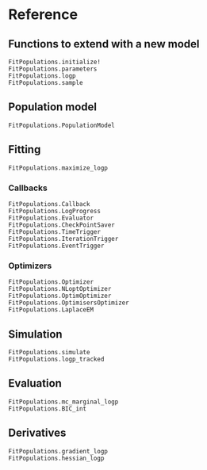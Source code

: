 # Reference
## Functions to extend with a new model
```@docs
FitPopulations.initialize!
FitPopulations.parameters
FitPopulations.logp
FitPopulations.sample
```

## Population model
```@docs
FitPopulations.PopulationModel
```

## Fitting
```@docs
FitPopulations.maximize_logp
```

### Callbacks
```@docs
FitPopulations.Callback
FitPopulations.LogProgress
FitPopulations.Evaluator
FitPopulations.CheckPointSaver
FitPopulations.TimeTrigger
FitPopulations.IterationTrigger
FitPopulations.EventTrigger
```

### Optimizers
```@docs
FitPopulations.Optimizer
FitPopulations.NLoptOptimizer
FitPopulations.OptimOptimizer
FitPopulations.OptimisersOptimizer
FitPopulations.LaplaceEM
```

## Simulation
```@docs
FitPopulations.simulate
FitPopulations.logp_tracked
```

## Evaluation
```@docs
FitPopulations.mc_marginal_logp
FitPopulations.BIC_int
```

## Derivatives
```@docs
FitPopulations.gradient_logp
FitPopulations.hessian_logp
```
